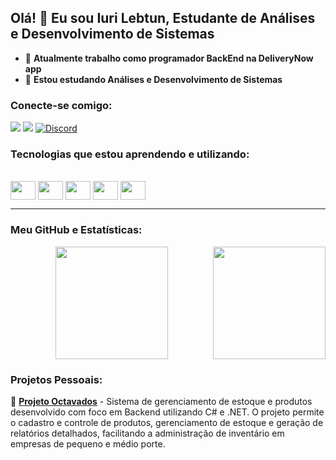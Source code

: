 ## Olá! 👋 Eu sou Iuri Lebtun, Estudante de Análises e Desenvolvimento de Sistemas

- 🔭 **Atualmente trabalho como programador BackEnd na <a href="https://dn.app.br/" style="text-decoration: none;">DeliveryNow app</a>**
- 🌱 **Estou estudando Análises e Desenvolvimento de Sistemas**

### Conecte-se comigo:
<div> 
  <a href="mailto:lebtuniuri@gmail.com"><img src="https://img.shields.io/badge/-Gmail-%23333?style=for-the-badge&logo=gmail&logoColor=white" target="_blank"></a>
  <a href="https://www.linkedin.com/in/iuri-lebtun-24b947114/" target="_blank"><img src="https://img.shields.io/badge/-LinkedIn-%230077B5?style=for-the-badge&logo=linkedin&logoColor=white" target="_blank"></a> 
  <a href="https://discord.com/users/devpool123iuril" target="_blank" style="margin-right: 15px;"><img src="https://img.shields.io/badge/-Discord-%237291D4?style=for-the-badge&logo=discord&logoColor=white" alt="Discord" /></a>
</div>


### Tecnologias que estou aprendendo e utilizando:

<div style="display: inline_block"><br>
  <img align="center" height="30" width="40" src="https://cdn.jsdelivr.net/gh/devicons/devicon/icons/csharp/csharp-original.svg"/>
  <img align="center" height="30" width="40" src="https://cdn.jsdelivr.net/gh/devicons/devicon/icons/html5/html5-original.svg"/>
  <img align="center" height="30" width="40" src="https://cdn.jsdelivr.net/gh/devicons/devicon/icons/css3/css3-original.svg"/>
  <img align="center" height="30" width="40" src="https://cdn.jsdelivr.net/gh/devicons/devicon/icons/javascript/javascript-original.svg"/>
  <img align="center" height="30" width="40" src="https://cdn.jsdelivr.net/gh/devicons/devicon/icons/dot-net/dot-net-original-wordmark.svg"/>
</div>

---
### Meu GitHub e Estatísticas:

<div style="display: flex; justify-content: space-between; gap: 10px;">
    <a href="https://github.com/IuriLebtunS"></a>
    <img height="180em" src="https://github-readme-stats.vercel.app/api?username=iurilebtuns&show_icons=true&theme=dracula&include_all_commits=true&count_private=true"/>
    <img height="180em" src="https://github-readme-stats.vercel.app/api/top-langs/?username=iurilebtuns&layout=compact&langs_count=7&theme=dracula"/>
</div>


### Projetos Pessoais:

🚀 **[Projeto Octavados](https://github.com/IuriLebtunS/Octavados)** - Sistema de gerenciamento de estoque e produtos desenvolvido com foco em Backend utilizando C# e .NET. O projeto permite o cadastro e controle de produtos, gerenciamento de estoque e geração de relatórios detalhados, facilitando a administração de inventário em empresas de pequeno e médio porte.






  

